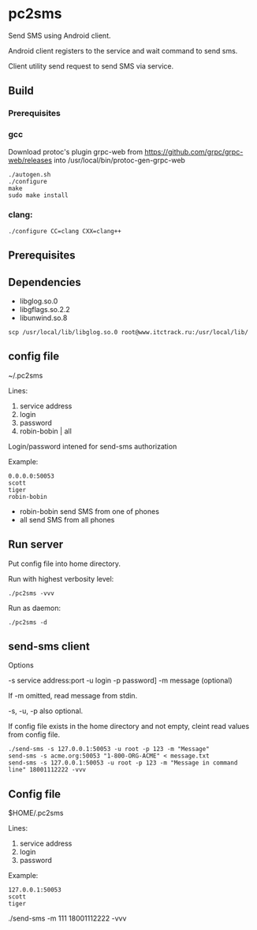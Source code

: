 # pc2sms

Send SMS using Android client.

Android client registers to the service and wait command to send sms.

Client utility send request to send SMS via service.

## Build

### Prerequisites

### gcc

Download protoc's plugin grpc-web from https://github.com/grpc/grpc-web/releases into /usr/local/bin/protoc-gen-grpc-web

```
./autogen.sh
./configure
make
sudo make install
```

### clang:

```
./configure CC=clang CXX=clang++
```

## Prerequisites

## Dependencies

- libglog.so.0
- libgflags.so.2.2
- libunwind.so.8

```
scp /usr/local/lib/libglog.so.0 root@www.itctrack.ru:/usr/local/lib/
```

## config file

~/.pc2sms

Lines:

1. service address
2. login
3. password
4. robin-bobin | all

Login/password intened for send-sms authorization

Example:

```
0.0.0.0:50053
scott
tiger
robin-bobin
```

- robin-bobin send SMS from one of phones
- all send SMS from all phones

## Run server

Put config file into home directory.

Run with highest verbosity level:

```
./pc2sms -vvv
```

Run as daemon:

```
./pc2sms -d
```

## send-sms client

Options

-s service address:port
-u login
-p password]
-m message (optional)

If -m omitted, read message from stdin.

-s, -u, -p also optional.

If config file exists in the home directory and not empty, cleint read values from config file.

```
./send-sms -s 127.0.0.1:50053 -u root -p 123 -m "Message"
send-sms -s acme.org:50053 "1-800-ORG-ACME" < message.txt 
send-sms -s 127.0.0.1:50053 -u root -p 123 -m "Message in command line" 18001112222 -vvv
```

## Config file

$HOME/.pc2sms

Lines:

1. service address
2. login
3. password

Example:

```
127.0.0.1:50053
scott
tiger
```

./send-sms -m 111 18001112222 -vvv
